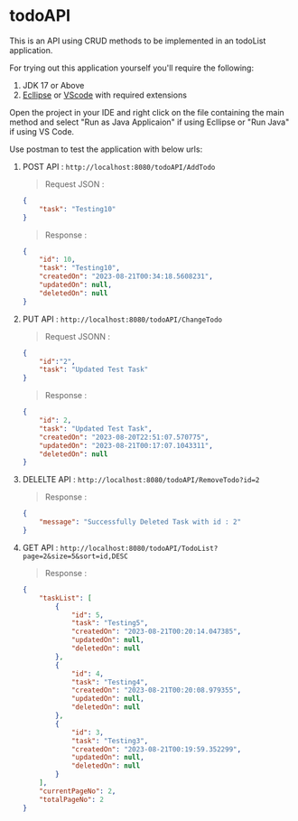 # todoAPI

This is an API using CRUD methods to be implemented in an todoList application.

For trying out this application yourself you'll require the following:

1. JDK 17 or Above
2. [Ecllipse](https://www.eclipse.org/downloads/) or [VScode](https://code.visualstudio.com/download) with required extensions

Open the project in your IDE and right click on the file containing the main method and select "Run as Java Applicaion" if using Ecllipse or "Run Java" if using VS Code.

Use postman to test the application with below urls:

1. POST API : `http://localhost:8080/todoAPI/AddTodo`
    >Request JSON :
      ```json
      {
          "task": "Testing10"
      }
      ```

    >Response :
      ```json
      {
          "id": 10,
          "task": "Testing10",
          "createdOn": "2023-08-21T00:34:18.5608231",
          "updatedOn": null,
          "deletedOn": null
      }
      ```

2. PUT API : `http://localhost:8080/todoAPI/ChangeTodo`
    >Request JSONN :
    ```json
    {
        "id":"2",
        "task": "Updated Test Task"
    }
    ```
    >Response :
    ```json
    {
        "id": 2,
        "task": "Updated Test Task",
        "createdOn": "2023-08-20T22:51:07.570775",
        "updatedOn": "2023-08-21T00:17:07.1043311",
        "deletedOn": null
    }
    ```

3. DELELTE API : `http://localhost:8080/todoAPI/RemoveTodo?id=2`
    >Response :
    ```json
    {
        "message": "Successfully Deleted Task with id : 2"
    }
    ```

4. GET API : `http://localhost:8080/todoAPI/TodoList?page=2&size=5&sort=id,DESC`
    >Response :
    ```json
    {
        "taskList": [
            {
                "id": 5,
                "task": "Testing5",
                "createdOn": "2023-08-21T00:20:14.047385",
                "updatedOn": null,
                "deletedOn": null
            },
            {
                "id": 4,
                "task": "Testing4",
                "createdOn": "2023-08-21T00:20:08.979355",
                "updatedOn": null,
                "deletedOn": null
            },
            {
                "id": 3,
                "task": "Testing3",
                "createdOn": "2023-08-21T00:19:59.352299",
                "updatedOn": null,
                "deletedOn": null
            }
        ],
        "currentPageNo": 2,
        "totalPageNo": 2
    }
    ```
